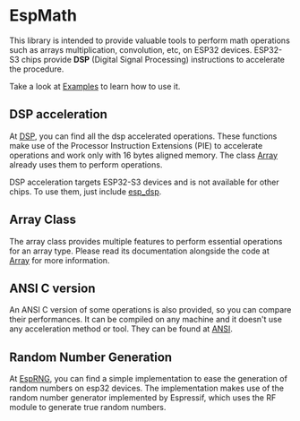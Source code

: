 # EspMath

This library is intended to provide valuable tools to perform math operations such as arrays multiplication, convolution, etc, on ESP32 devices. ESP32-S3 chips provide **DSP** (Digital Signal Processing) instructions to accelerate the procedure.

Take a look at [Examples](examples/test_bench/) to learn how to use it.

## DSP acceleration

At [DSP](src/dsp/), you can find all the dsp accelerated operations. These functions make use of the Processor Instruction Extensions (PIE) to accelerate operations and work only with 16 bytes aligned memory. The class [Array](src/esp_array.h) already uses them to perform operations.

DSP acceleration targets ESP32-S3 devices and is not available for other chips. To use them, just include [esp_dsp](src/esp_dsp.h).

## Array Class

The array class provides multiple features to perform essential operations for an array type. Please read its documentation alongside the code at [Array](src/esp_array.h) for more information.

## ANSI C version

An ANSI C version of some operations is also provided, so you can compare their performances. It can be compiled on any machine and it doesn't use any acceleration method or tool. They can be found at [ANSI](src/ansi.h).

## Random Number Generation

At [EspRNG](src/esp_rng.h), you can find a simple implementation to ease the generation of random numbers on esp32 devices. The implementation makes use of the random number generator implemented by Espressif, which uses the RF module to generate true random numbers.
